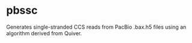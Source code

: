 # pbssc
Generates single-stranded CCS reads from PacBio .bax.h5 files using an algorithm derived from Quiver.
